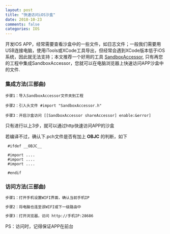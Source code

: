 ```yaml
---
layout: post
title: "快速访问iOS沙盒"
date: 2018-10-23
comments: false
categories: IOS
---
```


开发IOS APP，经常需要查看沙盒中的一些文件，如日志文件；一般我们需要用USB连接电脑，使用iTools或XCode工具导出，但经常会遇到XCode版本低于iOS系统，因此就无法支持；本文推荐一个好用的工具 [SandboxAccessor](https://github.com/smallmuou/SandboxAccessor), 只有再您的工程中集成SandboxAccessor，您就可以在电脑浏览器上快速访问APP沙盒中的文件.

### 集成方法(三部曲)

```mdc
步骤1：导入SandboxAccessor文件夹到工程

步骤2：引入头文件 #import "SandboxAccessor.h"

步骤3：开启沙盒访问 [[SandboxAccessor shareAccessor] enable:&error]
```

只有进行以上3步，就可以通过http快速访问APP的沙盒

若编译不过，确认下.pch文件是否有加上 __OBJC__ 的判断，如下

```
 #ifdef __OBJC__

 #import ....
 #import ....
 #import ....

 #endif
```

### 访问方法(三部曲)

```bash
步骤1：打开手机设置WIFI界面，确认当前手机IP

步骤2：将电脑也连至该WIFI或下一级路由中

步骤3：打开浏览器，访问 http://手机IP:28686
```

PS：访问时，记得保证APP在前台
